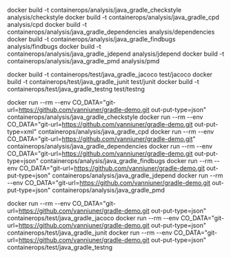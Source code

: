 
docker build -t containerops/analysis/java_gradle_checkstyle analysis/checkstyle
docker build -t containerops/analysis/java_gradle_cpd analysis/cpd
docker build -t containerops/analysis/java_gradle_dependencies analysis/dependencies
docker build -t containerops/analysis/java_gradle_findbugs analysis/findbugs
docker build -t containerops/analysis/java_gradle_jdepend analysis/jdepend
docker build -t containerops/analysis/java_gradle_pmd analysis/pmd

docker build -t containerops/test/java_gradle_jacoco test/jacoco
docker build -t containerops/test/java_gradle_junit test/junit
docker build -t containerops/test/java_gradle_testng test/testng


docker run --rm --env CO_DATA="git-url=https://github.com/vanniuner/gradle-demo.git out-put-type=json" containerops/analysis/java_gradle_checkstyle
docker run --rm --env CO_DATA="git-url=https://github.com/vanniuner/gradle-demo.git out-put-type=xml" containerops/analysis/java_gradle_cpd
docker run --rm --env CO_DATA="git-url=https://github.com/vanniuner/gradle-demo.git" containerops/analysis/java_gradle_dependencies
docker run --rm --env CO_DATA="git-url=https://github.com/vanniuner/gradle-demo.git out-put-type=json" containerops/analysis/java_gradle_findbugs
docker run --rm --env CO_DATA="git-url=https://github.com/vanniuner/gradle-demo.git out-put-type=json" containerops/analysis/java_gradle_jdepend
docker run --rm --env CO_DATA="git-url=https://github.com/vanniuner/gradle-demo.git out-put-type=json" containerops/analysis/java_gradle_pmd

docker run --rm --env CO_DATA="git-url=https://github.com/vanniuner/gradle-demo.git out-put-type=json" containerops/test/java_gradle_jacoco
docker run --rm --env CO_DATA="git-url=https://github.com/vanniuner/gradle-demo.git out-put-type=json" containerops/test/java_gradle_junit
docker run --rm --env CO_DATA="git-url=https://github.com/vanniuner/gradle-demo.git out-put-type=json" containerops/test/java_gradle_testng
